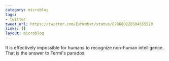 ```yaml
---
category: microblog
tags:
- twitter
tweet_url: https://twitter.com/ExMember/status/878688228504555520
links: []
layout: microblog
---
```

It is effectively impossible for humans to recognize non-human intelligence. That is the answer to Fermi's paradox.
